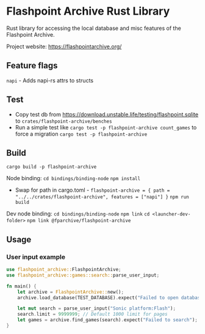 # Flashpoint Archive Rust Library

Rust library for accessing the local database and misc features of the Flashpoint Archive.

Project website: https://flashpointarchive.org/

## Feature flags

`napi` - Adds napi-rs attrs to structs

## Test

- Copy test db from https://download.unstable.life/testing/flashpoint.sqlite to `crates/flashpoint-archive/benches`
- Run a simple test like `cargo test -p flashpoint-archive count_games` to force a migration
`cargo test -p flashpoint-archive`

## Build

`cargo build -p flashpoint-archive`

Node binding:
`cd bindings/binding-node`
`npm install`
- Swap for path in cargo.toml - `flashpoint-archive = { path = "../../crates/flashpoint-archive", features = ["napi"] }`
`npm run build`

Dev node binding:
`cd bindings/binding-node`
`npm link`
`cd <launcher-dev-folder>`
`npm link @fparchive/flashpoint-archive`

## Usage

### User input example

```rust
use flashpoint_archive::FlashpointArchive;
use flashpoint_archive::games::search::parse_user_input;

fn main() {
    let archive = FlashpointArchive::new();
    archive.load_database(TEST_DATABASE).expect("Failed to open database");

    let mut search = parse_user_input("Sonic platform:Flash");
    search.limit = 9999999; // Default 1000 limit for pages
    let games = archive.find_games(search).expect("Failed to search");
}
```